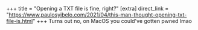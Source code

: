 +++
title = "Opening a TXT file is fine, right?"
[extra]
direct_link = "https://www.paulosyibelo.com/2021/04/this-man-thought-opening-txt-file-is.html"
+++
Turns out no, on MacOS you could've gotten pwned lmao
